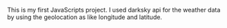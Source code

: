 This is my first JavaScripts project. I used darksky api for the weather data by using the geolocation as like longitude and latitude.